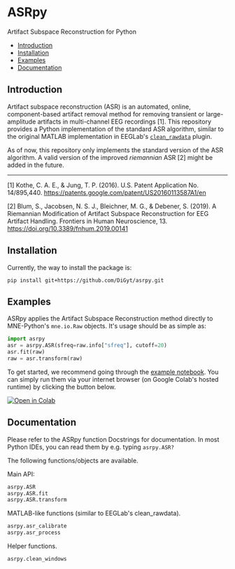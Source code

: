 # ASRpy
Artifact Subspace Reconstruction for Python


- [Introduction](#introduction)
- [Installation](#installation)
- [Examples](#examples)
- [Documentation](#documentation)


## Introduction

Artifact subspace reconstruction (ASR) is an automated, online,
component-based artifact removal method for removing transient or
large-amplitude artifacts in multi-channel EEG recordings [1]. This
repository provides a Python implementation of the standard ASR 
algorithm, similar to the original MATLAB implementation in EEGLab's 
[`clean_rawdata`](https://github.com/sccn/clean_rawdata) plugin.

As of now, this repository only implements the standard version of 
the ASR algorithm. A valid version of the improved _riemannian_ ASR [2] 
might be added in the future.

___

[1] Kothe, C. A. E., & Jung, T. P. (2016). U.S. Patent Application No.
   14/895,440. https://patents.google.com/patent/US20160113587A1/en
   
[2] Blum, S., Jacobsen, N. S. J., Bleichner, M. G., & Debener, S. 
(2019). A Riemannian Modification of Artifact Subspace Reconstruction
   for EEG Artifact Handling. Frontiers in Human Neuroscience, 13.
   https://doi.org/10.3389/fnhum.2019.00141
   
   
## Installation

Currently, the way to install the package is:
```
pip install git+https://github.com/DiGyt/asrpy.git
```


## Examples

ASRpy applies the Artifact Subspace Reconstruction method directly to MNE-Python's `mne.io.Raw` objects. It's usage should be as simple as:
```python
import asrpy
asr = asrpy.ASR(sfreq=raw.info["sfreq"], cutoff=20)
asr.fit(raw)
raw = asr.transform(raw)
```

To get started, we recommend going through the [example notebook](https://github.com/DiGyt/asrpy/blob/main/example.ipynb). You can simply run them via your internet browser (on Google Colab's hosted runtime) by clicking the  button below.

[![Open in Colab](https://colab.research.google.com/assets/colab-badge.svg)](https://colab.research.google.com/github/DiGyt/asrpy/blob/main/example.ipynb)


## Documentation

Please refer to the ASRpy function Docstrings for documentation. In most Python IDEs, you can read them by e.g. typing `asrpy.ASR?`

The following functions/objects are available.

Main API:
```python
asrpy.ASR
asrpy.ASR.fit
asrpy.ASR.transform
```

MATLAB-like functions (similar to EEGLab's clean_rawdata).
```python
asrpy.asr_calibrate
asrpy.asr_process
```

Helper functions.
```python
asrpy.clean_windows
```
